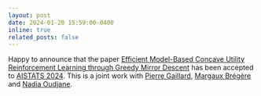 ```yaml
---
layout: post
date: 2024-01-20 15:59:00-0400
inline: true
related_posts: false
---
```


Happy to announce that the paper [Efficient Model-Based Concave Utility Reinforcement Learning through Greedy Mirror Descent](https://arxiv.org/abs/2311.18346) has been accepted to [AISTATS 2024](http://aistats.org/aistats2024/). This is a joint work with [Pierre Gaillard](http://pierre.gaillard.me/index.html), [Margaux Brégère](https://margauxbregere.github.io/) and [Nadia Oudjane](https://fime-lab.org/oudjane-nadia/). 
